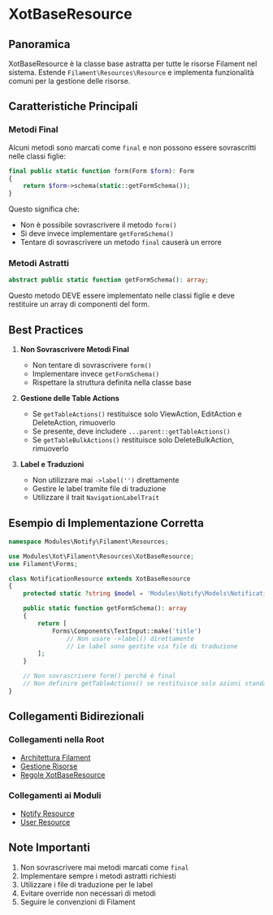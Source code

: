 # XotBaseResource

## Panoramica

XotBaseResource è la classe base astratta per tutte le risorse Filament nel sistema. Estende `Filament\Resources\Resource` e implementa funzionalità comuni per la gestione delle risorse.

## Caratteristiche Principali

### Metodi Final

Alcuni metodi sono marcati come `final` e non possono essere sovrascritti nelle classi figlie:

```php
final public static function form(Form $form): Form
{
    return $form->schema(static::getFormSchema());
}
```

Questo significa che:
- Non è possibile sovrascrivere il metodo `form()`
- Si deve invece implementare `getFormSchema()`
- Tentare di sovrascrivere un metodo `final` causerà un errore

### Metodi Astratti

```php
abstract public static function getFormSchema(): array;
```

Questo metodo DEVE essere implementato nelle classi figlie e deve restituire un array di componenti del form.

## Best Practices

1. **Non Sovrascrivere Metodi Final**
   - Non tentare di sovrascrivere `form()`
   - Implementare invece `getFormSchema()`
   - Rispettare la struttura definita nella classe base

2. **Gestione delle Table Actions**
   - Se `getTableActions()` restituisce solo ViewAction, EditAction e DeleteAction, rimuoverlo
   - Se presente, deve includere `...parent::getTableActions()`
   - Se `getTableBulkActions()` restituisce solo DeleteBulkAction, rimuoverlo

3. **Label e Traduzioni**
   - Non utilizzare mai `->label('')` direttamente
   - Gestire le label tramite file di traduzione
   - Utilizzare il trait `NavigationLabelTrait`

## Esempio di Implementazione Corretta

```php
namespace Modules\Notify\Filament\Resources;

use Modules\Xot\Filament\Resources\XotBaseResource;
use Filament\Forms;

class NotificationResource extends XotBaseResource
{
    protected static ?string $model = 'Modules\Notify\Models\Notification';

    public static function getFormSchema(): array
    {
        return [
            Forms\Components\TextInput::make('title')
                // Non usare ->label() direttamente
                // Le label sono gestite via file di traduzione
        ];
    }

    // Non sovrascrivere form() perché è final
    // Non definire getTableActions() se restituisce solo azioni standard
}
```

## Collegamenti Bidirezionali

### Collegamenti nella Root
- [Architettura Filament](../../../project_docs/architecture/filament.md)
- [Gestione Risorse](../../../project_docs/architecture/resources.md)
- [Regole XotBaseResource](../../../project_docs/regole/xotbaseresource-rules.md)

### Collegamenti ai Moduli
- [Notify Resource](../../Notify/project_docs/filament-resources.md)
- [User Resource](../../User/project_docs/filament-resources.md)

## Note Importanti

1. Non sovrascrivere mai metodi marcati come `final`
2. Implementare sempre i metodi astratti richiesti
3. Utilizzare i file di traduzione per le label
4. Evitare override non necessari di metodi
5. Seguire le convenzioni di Filament 